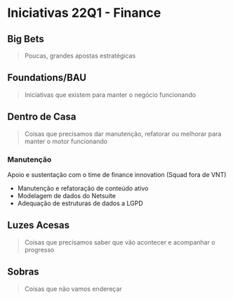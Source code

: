 # Iniciativas 22Q1 - Finance
## Big Bets
> Poucas, grandes apostas estratégicas


## Foundations/BAU
> Iniciativas que existem para manter o negócio funcionando


## Dentro de Casa
> Coisas que precisamos dar manutenção, refatorar ou melhorar para manter o motor funcionando

### Manutenção
Apoio e sustentação com o time de finance innovation (Squad fora de VNT)  
- Manutenção e refatoração de conteúdo ativo  
- Modelagem de dados do Netsuite  
- Adequação de estruturas de dados a LGPD

## Luzes Acesas
> Coisas que precisamos saber que vão acontecer e acompanhar o progresso

## Sobras
> Coisas que não vamos endereçar